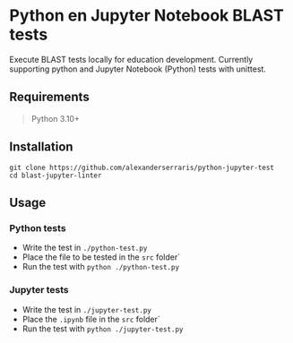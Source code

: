 # Python en Jupyter Notebook BLAST tests

Execute BLAST tests locally for education development. Currently supporting 
python and Jupyter Notebook (Python) tests with unittest.

## Requirements
> Python 3.10+

## Installation
```shell
git clone https://github.com/alexanderserraris/python-jupyter-test
cd blast-jupyter-linter
```

## Usage
### Python tests
- Write the test in `./python-test.py`
- Place the file to be tested in the `src` folder`
- Run the test with `python ./python-test.py`

### Jupyter tests
- Write the test in `./jupyter-test.py`
- Place the `.ipynb` file in the `src` folder`
- Run the test with `python ./jupyter-test.py`  



